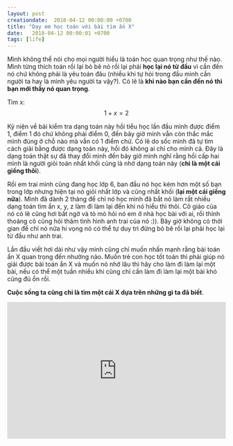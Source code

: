 ```yaml
---
layout: post
creationdate:  2018-04-12 00:00:00 +0700
title: "Dạy em học toán với bài tìm ẩn X"
date:   2018-04-12 00:00:01 +0700
tags: [life]
---
```


Mình không thể nói cho mọi người hiểu là toán học quan trọng như thế nào. Mình từng thích toán rồi lại bỏ bê nó rồi lại phải **học lại nó từ đầu** vì cần đến nó chứ không phải là yêu toán đâu (nhiều khi tự hỏi trong đầu mình cần người ta hay là mình yêu người ta vậy?). Có lẽ là **khi nào bạn cần đến nó thì bạn mới thấy nó quan trọng**.

Tìm x:
$$1+x=2$$

Kỷ niện về bài kiểm tra dạng toán này hồi tiểu học lần đầu mình được điểm 1, điểm 1 đó chứ không phải điểm 0, đến bây giờ mình vẫn còn thắc mắc mình đúng ở chỗ nào mà vẫn có 1 điểm chứ. Có lẽ do sốc mình đã tự tìm cách giải bằng được dạng toán này, hồi đó không ai chỉ cho mình cả. Đây là dạng toán thật sự đã thay đổi mình đến bây giờ mình nghĩ rằng hồi cấp hai mình là người giỏi toán nhất khối cũng là nhờ dạng toán này (**chỉ là một cái giếng thôi**).

Rồi em trai mình cũng đang học lớp 6, ban đầu nó học kém hơn một số bạn trong lớp nhưng hiện tại nó giỏi nhất lớp và cũng nhất khối (**lại một cái giếng nữa**). Mình đã dành 2 tháng để chỉ nó học mình đã bắt nó làm rất nhiều dạng toán tìm ẩn x, y, z làm đi làm lại đến khi nó hiểu thì thôi. Cô giáo của nó có lẽ cũng hơi bất ngờ và tò mò hỏi nó em ở nhà học bài với ai, rồi thỉnh thoảng cô cũng hỏi thăm tình hình anh trai của nó :)). Bây giờ không có thời gian để chỉ nó nữa hi vọng nó có thể tự duy trì đừng bỏ bê rồi lại phải học lại từ đầu như anh trai.

Lần đầu viết hơi dài như vậy mình cũng chỉ muốn nhấn mạnh rằng bài toán ẩn X quan trọng đến nhường nào. Muốn trẻ con học tốt toán thì phải giúp nó giải được bài toán ẩn X và muốn nó nhớ lâu thì hãy cho làm đi làm lại một bài, nếu có thể một tuần nhiều khi cũng chỉ cần làm đi làm lại một bài khó cũng đủ ổn rồi.

**Cuộc sống ta cũng chỉ là tìm một cái X dựa trên những gì ta đã biết**.

<iframe style=" display:block;margin: auto; max-width: 100%" width="560" height="315" src="https://www.youtube.com/embed/H0erSMF3Xxk" frameborder="0" allow="autoplay; encrypted-media" allowfullscreen></iframe>